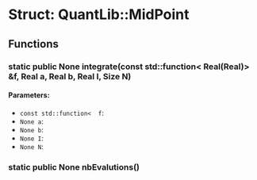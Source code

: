 # Struct: QuantLib::MidPoint

## Functions
### static public None integrate(const std::function< Real(Real)> &f, Real a, Real b, Real I, Size N)

#### Parameters:
- `const std::function<  f`: 
- `None a`: 
- `None b`: 
- `None I`: 
- `None N`: 

### static public None nbEvalutions()


